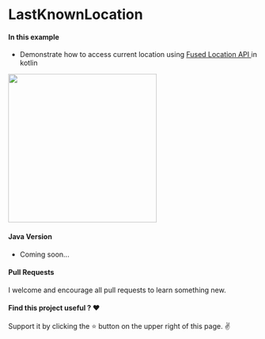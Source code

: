 # LastKnownLocation

#### In this example
* Demonstrate how to access current location using [Fused Location API ](https://developer.android.com/training/location/retrieve-current.html) in kotlin


<img src="https://github.com/pranaypatel512/LastKnownLocation/blob/master/images/kotlin_last_know_location_play_service.gif" width="300" >


#### Java Version
* Coming soon...

#### Pull Requests

I welcome and encourage all pull requests to learn something new.

#### Find this project useful ? ❤️

Support it by clicking the ⭐️ button on the upper right of this page. ✌️
